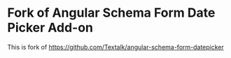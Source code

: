 Fork of Angular Schema Form Date Picker Add-on
======================================

This is fork of https://github.com/Textalk/angular-schema-form-datepicker
